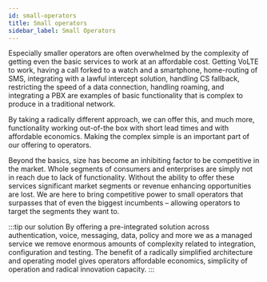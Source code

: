 ```yaml
---
id: small-operators
title: Small operators
sidebar_label: Small Operators
---
```


Especially smaller operators are often overwhelmed by the complexity of getting even the basic services to work at an affordable cost. Getting VoLTE to work, having a call forked to a watch and a smartphone, home-routing of SMS, integrating with a lawful intercept solution, handling CS fallback, restricting the speed of a data connection, handling roaming, and integrating a PBX are examples of basic functionality that is complex to produce in a traditional network.

By taking a radically different approach, we can offer this, and much more, functionality working out-of-the box with short lead times and with affordable economics. Making the complex simple is an important part of our offering to operators.

Beyond the basics, size has become an inhibiting factor to be competitive in the market. Whole segments of consumers and enterprises are simply not in reach due to lack of functionality. Without the ability to offer these services significant market segments or revenue enhancing opportunities are lost. We are here to bring competitive power to small operators that surpasses that of even the biggest incumbents – allowing operators to target the segments they want to.

:::tip our solution
By offering a pre-integrated solution across authentication, voice, messaging, data, policy and more we as a managed service we remove enormous amounts of complexity related to integration, configuration and testing. The benefit of a radically simplified architecture and operating model gives operators affordable economics, simplicity of operation and radical innovation capacity.
:::